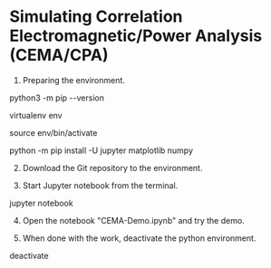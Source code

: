 # Simulating Correlation Electromagnetic/Power Analysis (CEMA/CPA)

1. Preparing the environment.

python3 -m pip --version

virtualenv env

source env/bin/activate

python -m pip install -U jupyter matplotlib numpy 

2. Download the Git repository to the environment.

3. Start Jupyter notebook from the terminal.

jupyter notebook

4. Open the notebook "CEMA-Demo.ipynb" and try the demo.

5. When done with the work, deactivate the python environment.

deactivate


